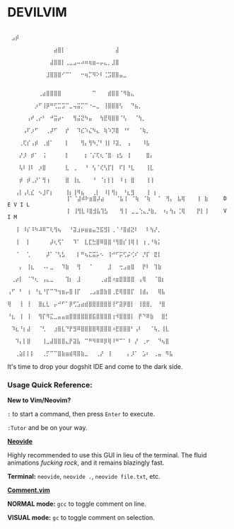 # DEVILVIM
                                 ⠀ ⠀⣠⡾⠀⠀⠀⠀⠀⠀⠀⠀⠀⠀⠀⠀⠀⠀⠀⠀⠀⠀⠀⠀⠀⠀⠀⠀⠀⠀⠀⠀⠀⠀⠀               
                    ⠀⠀⠀⠀⠀⠀⠀⠀⠀⠀⠀⠀⣴⣿⡇⠀⠀⠀⠀⠀⠀⠀⠀⠀⠀⠀⠀⠀⣼⠀⠀⠀⠀⠀⠀⠀⠀⠀⠀⠀⠀⠀⠀⠀⠀⠀               
                    ⠀⠀⠀⠀⠀⠀⠀⠀⠀⠀⠀⣼⣿⣿⡇⢀⣀⣠⠤⠴⠶⢶⣶⠤⡤⣄⡀⣸⣿⠀⠀⠀⠀⠀⠀⠀⠀⠀⠀⠀⠀⠀⠀⠀⠀⠀               
                    ⠀⠀⠀⠀⠀⠀⠀⠀⠀⠀⣸⣿⣿⣿⠊⠉⠁⠀⠀⠒⢶⡉⠻⠕⠇⢈⣩⣿⣿⣤⣀⠀⠀⠀⠀⠀⠀⠀⠀⠀⠀⠀⠀⠀⠀               ⠀
                    ⠀⠀⠀⠀⠀⠀⠀⠀⢀⣴⣿⣿⣿⣿⠀⠀⠀⠀⠀⠀⠀⠀⠉⠀⠀⠀⣾⣿⣿⠈⠻⣷⣄⠀⠀⠀⠀⠀⠀⠀⠀⠀⠀⠀⠀⠀               
                    ⠀⠀⠀⠀⠀⠀⠀⡰⠋⢸⡿⠛⢋⣉⣩⠉⣀⢤⣭⡉⠉⠐⠤⣀⠀⢸⣿⣿⣿⢣⠀⠀⠙⣦⡀⠀⠀⠀⠀⠀⠀⠀⠀⠀⠀⠀               
                    ⠀⠀⠀⠀⠀⢠⠞⢀⡔⠃⠀⠚⣭⡴⠂⠀⠀⢻⣬⣝⠳⣤⠀⠀⢳⣟⢿⣿⣿⠈⢣⠀⠀⠈⢳⡀⠀⠀⠀⠀⠀⠀⠀⠀⠀⠀               
                    ⠀⠀⠀⠀⢠⠏⡰⠋⠀⠀⢀⡼⠋⠀⠀⡞⠀⠀⠹⣎⠱⣌⠳⣄⠀⢷⠱⡹⣿⠀⠘⠃⠀⠀⠈⢷⡀⠀⠀⠀⠀⠀⠀⠀⠀⠀               
                    ⠀⠀⠀⢀⢏⡎⢠⡾⠀⢀⣾⠁⠀⠀⠀⡇⠀⠀⠀⢻⡄⢻⠳⡈⠃⢸⡇⠸⣽⡀⠀⢠⠀⠀⠀⠸⣧⠀⠀⠀⠀⠀⠀⠀⠀⠀               
                    ⠀⠀⠀⡜⡸⠀⡾⠁⠀⢨⠀⠀⠀⠀⠀⡇⠀⠀⠀⠀⡆⠈⡌⢏⢆⠈⣿⠀⢰⣣⠀⢸⠀⠀⠀⠀⣿⡄⠀⠀⠀⠀⠀⠀⠀⠀               
                    ⠀⠀⠀⢧⠇⢸⠇⠀⡰⣿⠀⠀⠀⠀⠀⣇⠀⢀⠀⠀⠘⠀⢣⠈⢎⢣⡏⡇⠀⠏⡇⠘⣇⠀⠀⠀⢸⣇⠀⠀⠀⠀⠀⠀⠀⠀               
                    ⠀⠀⠀⡾⠀⡾⢀⡜⠁⢻⢰⠀⠀⠀⠀⣿⠀⢸⣆⠀⠀⠀⠘⠀⠈⡆⡇⡇⠀⠸⢰⠀⣿⠀⠀⠀⢸⢸⠀⠀⠀⠀⠀⠀⠀⠀               
                    ⠀⠀⢠⡇⢠⢇⣎⠀⠢⣸⠏⡆⠀⠀⠀⢸⡆⢸⠻⣦⠀⠀⢀⡇⠀⠸⡇⢻⡆⠀⠘⣆⣻⠀⠀⠀⢸⠀⡆⠀⠀⠀⠀⠀⠀⠀               
                    ⠀⠀⢸⠁⠈⣼⠾⠗⣶⣿⡼⣴⠀⠀⠀⠈⣧⢸⠀⠈⢷⠀⠈⢷⠀⠀⠁⠀⢻⡄⠀⣧⢿⠀⠀⠀⢸⠀⣷⠀⠀⠀⠀D E V I L      ⠀⠀⠀
                    ⠀⠀⢸⠀⢸⢻⣇⠸⣿⣺⣧⢹⣣⠀⠀⠀⢻⢸⠀⣀⣀⢑⣄⡘⣷⡀⠀⠰⡄⢳⡄⢈⢿⠀⠀⠀⡟⡇⢸⠀⠀⠀⠀V I M⠀⠀⠀          
                    ⠀⠀⢸⠀⠸⡎⠸⠳⠼⠿⠉⢇⢻⢦⠀⠀⠘⣽⣰⡶⣶⣶⣤⣙⣯⣻⡇⢀⠈⠘⣿⣾⣝⠇⠀⠀⠇⢳⡜⡀⠀⠀⠀⠀⠀⠀               
                    ⠀⠀⢸⠀⠀⡇⠀⠀⠀⠀⠀⡼⢆⢫⠁⠀⠀⠹⠁⠀⣇⣏⣓⣿⠿⣿⣿⠘⢻⣿⡎⢸⢿⢸⠀⢰⢀⠘⢷⡅⠀⠀⠀⠀⠀⠀               
                    ⠀⠀⠈⠀⠀⢁⠀⠀⠀⠀⡼⠁⠈⢣⣣⠀⠀⠀⡇⠛⢦⣍⣭⡥⠢⠀⢸⠚⠋⡭⢋⡬⢊⠎⠀⡘⡏⠀⣟⡇⠀⠀⠀⠀⠀⠀               
                    ⠀⠀⠀⡄⠀⢸⣆⠀⠀⠠⠄⣀⠀⠀⠹⣷⠀⠀⢻⠀⠀⠈⠀⠀⠀⠀⣸⠀⠀⢒⣠⣶⣿⠀⠀⡟⠇⠀⢹⣷⠀⠀⠀⠀⠀⠀               
                    ⠀⢀⡴⡇⠀⠈⠙⢆⠀⢠⣄⣀⠀⠀⠀⢹⡆⠀⣸⠀⠀⠀⠀⠀⢀⣴⣿⠰⣶⣿⣿⣿⣿⠀⢠⢿⠀⠀⠈⣿⡆⠀⠀⠀⠀⠀               
                    ⢠⠋⠀⠃⠀⢰⠀⠘⣆⠘⡏⠉⠙⢲⣶⡤⣿⢸⡏⠀⠀⢀⣠⣶⣿⣷⣿⢀⣟⢿⣿⣿⡏⠀⢸⣾⡄⠀⠀⢿⣧⠀⠀⠀⠀⠀               
                    ⢿⠀⠀⢸⠀⢸⠀⠀⣿⣆⣇⠀⡤⠚⠋⠁⡿⢋⣡⣴⣾⣿⣿⣿⣿⣿⣿⢸⠋⣽⡿⣿⡇⠀⢸⣿⣿⡀⠀⠘⣿⠀⠀⠀⠀⠀               
                    ⠘⣆⠀⢸⠀⢸⠀⠀⢻⡏⠻⣍⣀⣤⣤⣶⣿⣿⣿⣿⣿⣿⣯⣿⣿⣿⣿⢰⠺⣿⣿⣿⡇⠀⡟⠙⠿⣷⠀⠀⣿⡃⠀⠀⠀⠀               
                    ⠀⠹⣆⠘⡆⣼⠀⠀⠈⢃⠀⠀⣰⣿⣇⠙⡟⣻⠿⣿⣿⣿⣿⢿⣿⣿⣿⠰⣟⣿⣿⣿⠃⢠⠇⠀⠀⠈⢧⡀⢸⣇⠀⠀⠀⠀               
                    ⠀⠀⠹⡄⡇⣿⠀⠀⠀⢸⣀⣼⣿⣿⣿⣄⡟⣽⣧⠀⠉⠛⠻⠿⠿⡿⢿⠸⠛⠉⠁⠸⠀⡜⠀⢀⠖⠀⠀⠙⢦⣿⠀⠀⠀⠀               
                    ⠀⠀⢀⣵⡇⡇⡇⠀⠀⢀⡋⠉⠉⣿⣷⣶⣾⢿⣿⣷⣀⠀⠀⢀⡜⠀⢸⠀⠀⠀⠀⡄⡸⠁⠀⣡⠆⠀⢀⣤⠀⠻⣧⠀⠀⠀               

It's time to drop your dogshit IDE and come to the dark side.

### Usage Quick Reference:

**New to Vim/Neovim?**

`:` to start a command, then press `Enter` to execute.

`:Tutor` and be on your way.

[**Neovide**](https://github.com/neovide/neovide)

Highly recommended to use this GUI in lieu of the terminal. The fluid animations *fucking rock*, and it remains blazingly fast.

**Terminal:** `neovide`, `neovide .`, `neovide file.txt`, etc.

[**Comment.vim**](https://github.com/numToStr/Comment.nvim)

**NORMAL mode:** `gcc` to toggle comment on line.

**VISUAL mode:** `gc` to toggle comment on selection.
